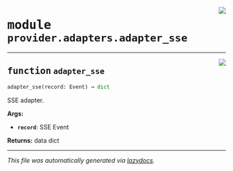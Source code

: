 <!-- markdownlint-disable -->

<a href="../../th2_data_services/provider/adapters/adapter_sse.py#L0"><img align="right" style="float:right;" src="https://img.shields.io/badge/-source-cccccc?style=flat-square"></a>

# <kbd>module</kbd> `provider.adapters.adapter_sse`





---

<a href="../../th2_data_services/provider/adapters/adapter_sse.py#L6"><img align="right" style="float:right;" src="https://img.shields.io/badge/-source-cccccc?style=flat-square"></a>

## <kbd>function</kbd> `adapter_sse`

```python
adapter_sse(record: Event) → dict
```

SSE adapter. 



**Args:**
 
 - <b>`record`</b>:  SSE Event 



**Returns:**
 data dict 




---

_This file was automatically generated via [lazydocs](https://github.com/ml-tooling/lazydocs)._
